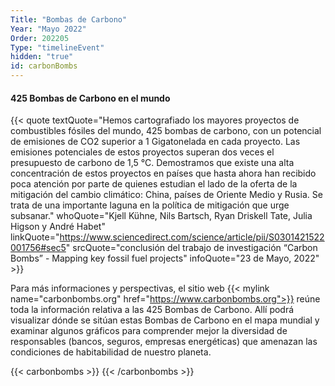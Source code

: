```yaml
---
Title: "Bombas de Carbono"
Year: "Mayo 2022"
Order: 202205
Type: "timelineEvent"
hidden: "true"
id: carbonBombs
---
```


#### 425 Bombas de Carbono en el mundo

{{< quote textQuote="Hemos cartografiado los mayores proyectos de combustibles fósiles del mundo, 425 bombas de carbono, con un potencial de emisiones de CO2 superior a 1 Gigatonelada en cada proyecto. Las emisiones potenciales de estos proyectos superan dos veces el presupuesto de carbono de 1,5 °C. Demostramos que existe una alta concentración de estos proyectos en países que hasta ahora han recibido poca atención por parte de quienes estudian el lado de la oferta de la mitigación del cambio climático: China, países de Oriente Medio y Rusia. Se trata de una importante laguna en la política de mitigación que urge subsanar." whoQuote="Kjell Kühne, Nils Bartsch, Ryan Driskell Tate, Julia Higson y André Habet" linkQuote="https://www.sciencedirect.com/science/article/pii/S0301421522001756#sec5"  srcQuote="conclusión del trabajo de investigación “Carbon Bombs” - Mapping key fossil fuel projects" infoQuote="23 de Mayo, 2022" >}}

Para más informaciones y perspectivas, el sitio web {{< mylink name="carbonbombs.org" href="https://www.carbonbombs.org">}} reúne toda la información relativa a las 425 Bombas de Carbono. Allí podrá visualizar dónde se sitúan estas Bombas de Carbono en el mapa mundial y examinar algunos gráficos para comprender mejor la diversidad de responsables (bancos, seguros, empresas energéticas) que amenazan las condiciones de habitabilidad de nuestro planeta.

{{< carbonbombs >}}
{{< /carbonbombs >}}